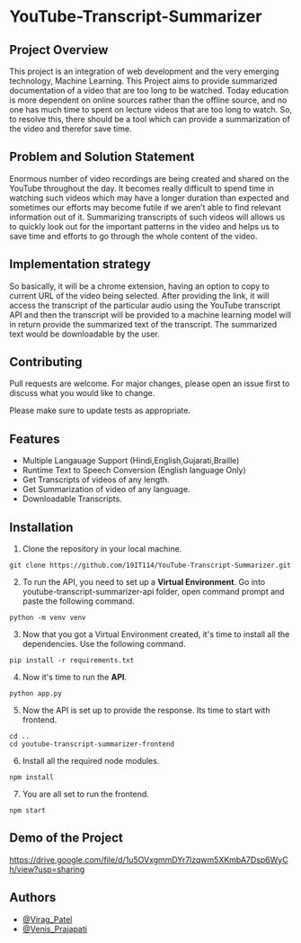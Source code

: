 
# YouTube-Transcript-Summarizer

## Project Overview
This project is an integration of web development and the very emerging technology, Machine Learning. This Project aims to provide summarized documentation of a video that are too long to be watched. Today education is more dependent on online sources rather than the offline source, and no one has much time to spent on lecture videos that are too long to watch. So, to resolve this, there should be a tool which can provide a summarization of the video and therefor save time.

## Problem and Solution Statement
Enormous number of video recordings are being created and shared on the YouTube throughout the day. It becomes really difficult to spend time in watching such videos which may have a longer duration than expected and sometimes our efforts may become futile if we aren’t able to find relevant information out of it. Summarizing transcripts of such videos will allows us to quickly look out for the important patterns in the video and helps us to save time and efforts to go through the whole content of the video.

## Implementation strategy
So basically, it will be a chrome extension, having an option to copy to current URL of the video being selected. After providing the link, it will access the transcript of the particular audio using the YouTube transcript API and then the transcript will be provided to a machine learning model will in return provide the summarized text of the transcript. The summarized text would be downloadable by the user.

## Contributing
Pull requests are welcome. For major changes, please open an issue first to discuss what you would like to change.

Please make sure to update tests as appropriate.





## Features

- Multiple Langauage Support (Hindi,English,Gujarati,Braille)
- Runtime Text to Speech Conversion (English language Only)
- Get Transcripts of videos of any length.
- Get Summarization of video of any language.
- Downloadable Transcripts.


## Installation

1. Clone the repository in your local machine.
```
git clone https://github.com/19IT114/YouTube-Transcript-Summarizer.git
```

2. To run the API, you need to set up a **Virtual Environment**. Go into youtube-transcript-summarizer-api folder, open command prompt and paste the following command.
```
python -m venv venv
```

3. Now that you got a Virtual Environment created, it's time to install all the dependencies. Use the following command.   
```
pip install -r requirements.txt
```
4. Now it's time to run the **API**.
```
python app.py
```
5. Now the API is set up to provide the response. Its time to start with frontend.
```
cd ..
cd youtube-transcript-summarizer-frontend
```
6. Install all the required node modules.
```
npm install
```
7. You are all set to run the frontend.
```
npm start
```


## Demo of the Project

https://drive.google.com/file/d/1u5OVxgmmDYr7lzqwm5XKmbA7Dsp6WyCh/view?usp=sharing
## Authors

- [@Virag_Patel](https://www.github.com/19IT114)
- [@Venis_Prajapati](https://www.github.com/venisprajapati)

